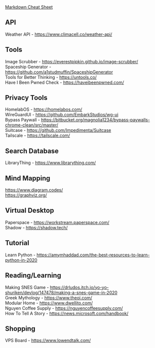 [Markdown Cheat Sheet](https://github.com/adam-p/markdown-here/wiki/Markdown-Cheatsheet) 

## API  
Weather API - https://www.climacell.co/weather-api/  

## Tools 
Image Scrubber - https://everestpipkin.github.io/image-scrubber/  
Spaceship Generator - https://github.com/a1studmuffin/SpaceshipGenerator  
Tools for Better Thinking - https://untools.co/  
Have I Been Pwned Check - https://haveibeenpwned.com/  

## Privacy Tools
HomelabOS - https://homelabos.com/  
WireGuardUI - https://github.com/EmbarkStudios/wg-ui  
Bypass Paywall - https://bitbucket.org/magnolia1234/bypass-paywalls-chrome-clean/src/master/  
Suitcase - https://github.com/Impedimenta/Suitcase  
Tailscale - https://tailscale.com/  

## Search Database  
LibraryThing - https://www.librarything.com/  

## Mind Mapping  
https://www.diagram.codes/  
https://graphviz.org/ 

## Virtual Desktop  
Paperspace - https://workstream.paperspace.com/  
Shadow - https://shadow.tech/  

## Tutorial  
Learn Python - https://amymhaddad.com/the-best-resources-to-learn-python-in-2020  

## Reading/Learning
Making SNES Game - https://drludos.itch.io/yo-yo-shuriken/devlog/147478/making-a-snes-game-in-2020  
Greek Mythology - https://www.theoi.com/  
Modular Home - https://www.dwellito.com/  
Nguyen Coffee Supply - https://nguyencoffeesupply.com/  
How To Tell A Story - https://news.microsoft.com/handbook/  

## Shopping  
VPS Board - https://www.lowendtalk.com/  
